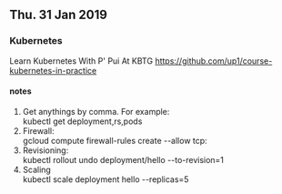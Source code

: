## Thu. 31 Jan 2019
### Kubernetes

Learn Kubernetes With P' Pui At KBTG
https://github.com/up1/course-kubernetes-in-practice

#### notes

1. Get anythings by comma. For example: <br />
  kubectl get deployment,rs,pods
2. Firewall: <br />
  gcloud compute firewall-rules create <firewallname> --allow tcp:<portNumber>
3. Revisioning: <br />
  kubectl rollout undo deployment/hello --to-revision=1
4. Scaling <br >
  kubectl scale deployment hello --replicas=5

